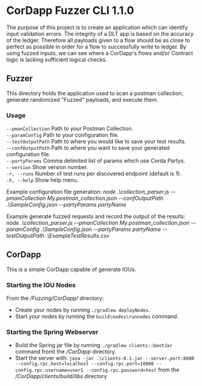 # CorDapp Fuzzer CLI 1.1.0
The purpose of this project is to create an application which can identify input validation errors. The integrity of a DLT app is based on the accuracy of the ledger. Therefore all payloads given to a flow should be as close to perfect as possible in order for a flow to successfully write to ledger. By using fuzzed inputs, we can see where a CorDapp's flows and/or Contract logic is lacking sufficient logical 
checks.


## Fuzzer
This directory holds the application used to scan a postman collection, generate randomized "Fuzzed" payloads, and execute them. 

### Usage
```--pmanCollection``` Path to your Postman Collection.  
```--paramConfig``` Path to your configuration file.  
```--testOutputPath``` Path to where you would like to save your test results.  
```--confOutputPath``` Path to where you want to save your generated configuration file.  
```--partyParams``` Comma delimited list of params which use Corda Partys.  
```--version``` Show version number.  
```-r, --runs``` Number of test runs per discovered endpoint (default is 1).  
```-h, --help``` Show help menu.  

Example configuration file generation: *node .\collection_parser.js --pmanCollection My.postman_collection.json --confOutputPath .\SampleConfig.json --partyParams partyName*  

Example generate fuzzed requests and record the output of the results: *node .\collection_parser.js --pmanCollection My.postman_collection.json --paramConfig .\SampleConfig.json --partyParams partyName --testOutputPath .\ExampleTestResults.csv*  

## CorDapp
This is a simple CorDapp capable of generate IOUs.

### Starting the IOU Nodes
From the */Fuzzing/CorDapp/* directory:
- Create your nodes by running `./gradlew deployNodes`.
- Start your nodes by running the `build\nodes\runnodes` command.

### Starting the Spring Webserver
- Build the Spring jar file by running `./gradlew clients::bootJar` command fromt the */CorDapp* directory.
- Start the server with: `java -jar .\clients-0.1.jar --server.port:8080 --config.rpc.host=localhost --config.rpc.port=10006 --config.rpc.username=user1 --config.rpc.password=test` from the */CorDapp/clients/build/libs* directory
